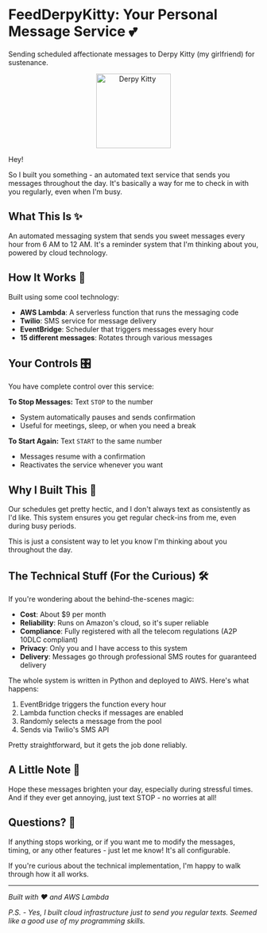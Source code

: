 # FeedDerpyKitty: Your Personal Message Service 💕
Sending scheduled affectionate messages to Derpy Kitty (my girlfriend) for sustenance.
<div align="center">
  <img src="https://64.media.tumblr.com/d6dfa59fa507e1de71f610b2551e1dce/53a0528a42b8151f-6f/s540x810/313f2d2292dba7be3f3eb6723f668eead64cf57e.gifv" width="150" height="150" alt="Derpy Kitty">
</div>

Hey! 

So I built you something - an automated text service that sends you messages throughout the day. It's basically a way for me to check in with you regularly, even when I'm busy.

## What This Is ✨

An automated messaging system that sends you sweet messages every hour from 6 AM to 12 AM. It's a reminder system that I'm thinking about you, powered by cloud technology.

## How It Works 🤖

Built using some cool technology:
- **AWS Lambda**: A serverless function that runs the messaging code
- **Twilio**: SMS service for message delivery
- **EventBridge**: Scheduler that triggers messages every hour
- **15 different messages**: Rotates through various messages

## Your Controls 🎛️

You have complete control over this service:

**To Stop Messages:** Text `STOP` to the number
- System automatically pauses and sends confirmation
- Useful for meetings, sleep, or when you need a break

**To Start Again:** Text `START` to the same number
- Messages resume with a confirmation
- Reactivates the service whenever you want

## Why I Built This 💝

Our schedules get pretty hectic, and I don't always text as consistently as I'd like. This system ensures you get regular check-ins from me, even during busy periods.

This is just a consistent way to let you know I'm thinking about you throughout the day.

## The Technical Stuff (For the Curious) 🛠️

If you're wondering about the behind-the-scenes magic:

- **Cost**: About $9 per month
- **Reliability**: Runs on Amazon's cloud, so it's super reliable
- **Compliance**: Fully registered with all the telecom regulations (A2P 10DLC compliant)
- **Privacy**: Only you and I have access to this system
- **Delivery**: Messages go through professional SMS routes for guaranteed delivery

The whole system is written in Python and deployed to AWS. Here's what happens:
1. EventBridge triggers the function every hour
2. Lambda function checks if messages are enabled
3. Randomly selects a message from the pool
4. Sends via Twilio's SMS API

Pretty straightforward, but it gets the job done reliably.

## A Little Note 💌

Hope these messages brighten your day, especially during stressful times. And if they ever get annoying, just text STOP - no worries at all!

## Questions? 🤔

If anything stops working, or if you want me to modify the messages, timing, or any other features - just let me know! It's all configurable.

If you're curious about the technical implementation, I'm happy to walk through how it all works.

---

*Built with ❤️ and AWS Lambda*

*P.S. - Yes, I built cloud infrastructure just to send you regular texts. Seemed like a good use of my programming skills.*
